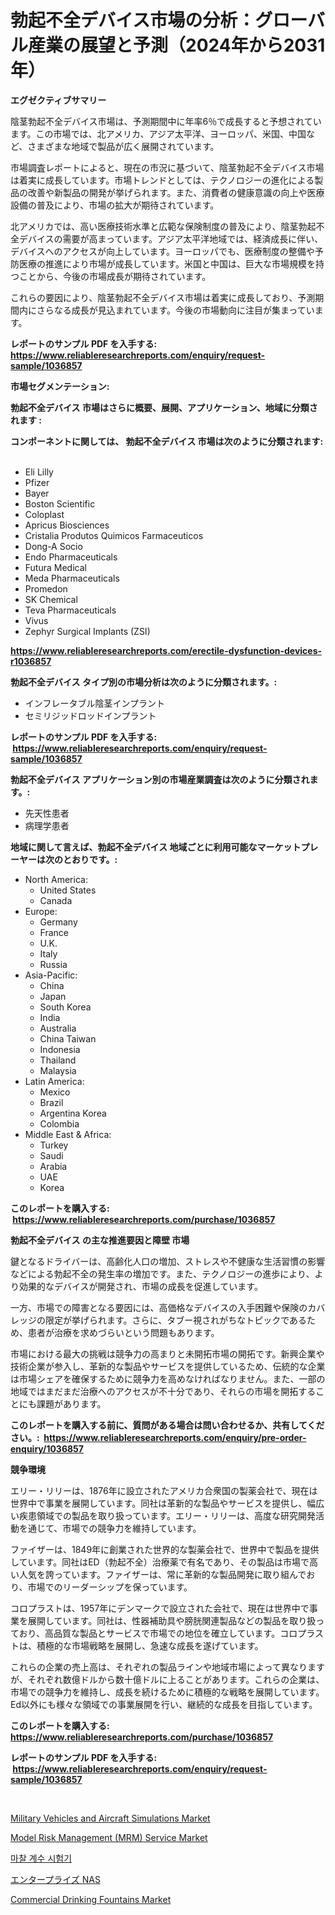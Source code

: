 <p><h1>勃起不全デバイス市場の分析：グローバル産業の展望と予測（2024年から2031年）</h1></p><p><strong>エグゼクティブサマリー</strong></p>
<p><p>陰茎勃起不全デバイス市場は、予測期間中に年率6％で成長すると予想されています。この市場では、北アメリカ、アジア太平洋、ヨーロッパ、米国、中国など、さまざまな地域で製品が広く展開されています。</p><p>市場調査レポートによると、現在の市況に基づいて、陰茎勃起不全デバイス市場は着実に成長しています。市場トレンドとしては、テクノロジーの進化による製品の改善や新製品の開発が挙げられます。また、消費者の健康意識の向上や医療設備の普及により、市場の拡大が期待されています。</p><p>北アメリカでは、高い医療技術水準と広範な保険制度の普及により、陰茎勃起不全デバイスの需要が高まっています。アジア太平洋地域では、経済成長に伴い、デバイスへのアクセスが向上しています。ヨーロッパでも、医療制度の整備や予防医療の推進により市場が成長しています。米国と中国は、巨大な市場規模を持つことから、今後の市場成長が期待されています。</p><p>これらの要因により、陰茎勃起不全デバイス市場は着実に成長しており、予測期間内にさらなる成長が見込まれています。今後の市場動向に注目が集まっています。</p></p>
<p><strong>レポートのサンプル PDF を入手する: <a href="https://www.reliableresearchreports.com/enquiry/request-sample/1036857">https://www.reliableresearchreports.com/enquiry/request-sample/1036857</a></strong></p>
<p><strong>市場セグメンテーション:</strong></p>
<p><strong> 勃起不全デバイス 市場はさらに概要、展開、アプリケーション、地域に分類されます :</strong></p>
<p><strong>コンポーネントに関しては、 勃起不全デバイス 市場は次のように分類されます: &nbsp;</strong></p>
<p><ul><li>Eli Lilly</li><li>Pfizer</li><li>Bayer</li><li>Boston Scientific</li><li>Coloplast</li><li>Apricus Biosciences</li><li>Cristalia Produtos Quimicos Farmaceuticos</li><li>Dong-A Socio</li><li>Endo Pharmaceuticals</li><li>Futura Medical</li><li>Meda Pharmaceuticals</li><li>Promedon</li><li>SK Chemical</li><li>Teva Pharmaceuticals</li><li>Vivus</li><li>Zephyr Surgical Implants (ZSI)</li></ul></p>
<p><strong><a href="https://www.reliableresearchreports.com/erectile-dysfunction-devices-r1036857">https://www.reliableresearchreports.com/erectile-dysfunction-devices-r1036857</a></strong></p>
<p><strong> 勃起不全デバイス タイプ別の市場分析は次のように分類されます。:</strong></p>
<p><ul><li>インフレータブル陰茎インプラント</li><li>セミリジッドロッドインプラント</li></ul></p>
<p><strong>レポートのサンプル PDF を入手する: &nbsp;<a href="https://www.reliableresearchreports.com/enquiry/request-sample/1036857">https://www.reliableresearchreports.com/enquiry/request-sample/1036857</a></strong></p>
<p><strong> 勃起不全デバイス アプリケーション別の市場産業調査は次のように分類されます。:</strong></p>
<p><ul><li>先天性患者</li><li>病理学患者</li></ul></p>
<p><strong>地域に関して言えば、勃起不全デバイス 地域ごとに利用可能なマーケットプレーヤーは次のとおりです。:</strong></p>
<p><ul>
    <li>
        North America:
        <ul>
            <li>United States</li>
            <li>Canada</li>
        </ul>
    </li>
    <li>
        Europe:
        <ul>
            <li>Germany</li>
            <li>France</li>
            <li>U.K.</li>
            <li>Italy</li>
            <li>Russia</li>
        </ul>
    </li>
    <li>
        Asia-Pacific:
        <ul>
            <li>China</li>
            <li>Japan</li>
            <li>South Korea</li>
            <li>India</li>
            <li>Australia</li>
            <li>China Taiwan</li>
            <li>Indonesia</li>
            <li>Thailand</li>
            <li>Malaysia</li>
        </ul>
    </li>
    <li>
        Latin America:
        <ul>
            <li>Mexico</li>
            <li>Brazil</li>
            <li>Argentina Korea</li>
            <li>Colombia</li>
        </ul>
    </li>
    <li>
        Middle East & Africa:
        <ul>
            <li>Turkey</li>
            <li>Saudi</li>
            <li>Arabia</li>
            <li>UAE</li>
            <li>Korea</li>
        </ul>
    </li>
    </ul></p>
<p><strong>このレポートを購入する: &nbsp;<a href="https://www.reliableresearchreports.com/purchase/1036857">https://www.reliableresearchreports.com/purchase/1036857</a></strong></p>
<p><strong>勃起不全デバイス の主な推進要因と障壁 市場</strong></p>
<p><p>鍵となるドライバーは、高齢化人口の増加、ストレスや不健康な生活習慣の影響などによる勃起不全の発生率の増加です。また、テクノロジーの進歩により、より効果的なデバイスが開発され、市場の成長を促進しています。</p><p>一方、市場での障害となる要因には、高価格なデバイスの入手困難や保険のカバレッジの限定が挙げられます。さらに、タブー視されがちなトピックであるため、患者が治療を求めづらいという問題もあります。</p><p>市場における最大の挑戦は競争力の高まりと未開拓市場の開拓です。新興企業や技術企業が参入し、革新的な製品やサービスを提供しているため、伝統的な企業は市場シェアを確保するために競争力を高めなければなりません。また、一部の地域ではまだまだ治療へのアクセスが不十分であり、それらの市場を開拓することにも課題があります。</p></p>
<p><strong>このレポートを購入する前に、質問がある場合は問い合わせるか、共有してください。:&nbsp; <a href="https://www.reliableresearchreports.com/enquiry/pre-order-enquiry/1036857">https://www.reliableresearchreports.com/enquiry/pre-order-enquiry/1036857</a></strong></p>
<p><strong>競争環境</strong></p>
<p><p>エリー・リリーは、1876年に設立されたアメリカ合衆国の製薬会社で、現在は世界中で事業を展開しています。同社は革新的な製品やサービスを提供し、幅広い疾患領域での製品を取り扱っています。エリー・リリーは、高度な研究開発活動を通じて、市場での競争力を維持しています。</p><p>ファイザーは、1849年に創業された世界的な製薬会社で、世界中で製品を提供しています。同社はED（勃起不全）治療薬で有名であり、その製品は市場で高い人気を誇っています。ファイザーは、常に革新的な製品開発に取り組んでおり、市場でのリーダーシップを保っています。</p><p>コロプラストは、1957年にデンマークで設立された会社で、現在は世界中で事業を展開しています。同社は、性器補助具や膀胱関連製品などの製品を取り扱っており、高品質な製品とサービスで市場での地位を確立しています。コロプラストは、積極的な市場戦略を展開し、急速な成長を遂げています。</p><p>これらの企業の売上高は、それぞれの製品ラインや地域市場によって異なりますが、それぞれ数億ドルから数十億ドルに上ることがあります。これらの企業は、市場での競争力を維持し、成長を続けるために積極的な戦略を展開しています。Ed以外にも様々な領域での事業展開を行い、継続的な成長を目指しています。</p></p>
<p><strong>このレポートを購入する: &nbsp; <a href="https://www.reliableresearchreports.com/purchase/1036857">https://www.reliableresearchreports.com/purchase/1036857</a></strong></p>
<p><strong>レポートのサンプル PDF を入手する: &nbsp;<a href="https://www.reliableresearchreports.com/enquiry/request-sample/1036857">https://www.reliableresearchreports.com/enquiry/request-sample/1036857</a></strong><strong></strong></p>
<p>&nbsp;</p>
<p><p><a href="https://github.com/globismark/Market-Research-Report-List-3/blob/main/military-vehicles-and-aircraft-simulations-market.md">Military Vehicles and Aircraft Simulations Market</a></p><p><a href="https://github.com/bobicer/Market-Research-Report-List-3/blob/main/model-risk-management-mrm-service-market.md">Model Risk Management (MRM) Service Market</a></p><p><a href="https://github.com/Tristiarton768456/Market-Research-Report-List-1/blob/main/684493961869.md">마찰 계수 시험기</a></p><p><a href="https://github.com/bevdtkn4419963/Market-Research-Report-List-2/blob/main/256252162517.md">エンタープライズ NAS</a></p><p><a href="https://issuu.com/reportprime-2/docs/commercial-drinking-fountains-market-size-2030.ppt">Commercial Drinking Fountains Market</a></p></p>